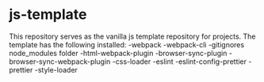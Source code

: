 # js-template

This repository serves as the vanilla js template repository for projects. The template has the following installed:
-webpack
-webpack-cli
-gitignores node_modules folder
-html-webpack-plugin
-browser-sync-plugin
-browser-sync-webpack-plugin
-css-loader
-eslint
-eslint-config-prettier
-prettier
-style-loader
